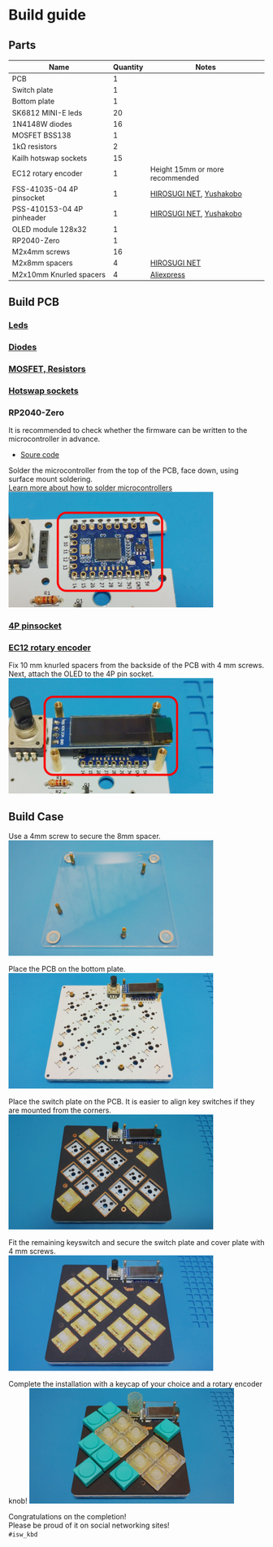 # Build guide

## Parts
Name                     |Quantity |Notes
-------------------------|---------|-----
PCB                      |1        | |
Switch plate             |1        | |
Bottom plate             |1        | |
SK6812 MINI-E leds       |20        | |
1N4148W diodes           |16       | |
MOSFET BSS138            |1        | |
1kΩ resistors            |2        | |
Kailh hotswap sockets    |15       | |
EC12 rotary encoder  |1    |Height 15mm or more recommended|
FSS-41035-04 4P pinsocket |1    |[HIROSUGI NET](https://www.hirosugi-net.co.jp/shop/goods/goods.aspx?goods=24081), [Yushakobo](https://shop.yushakobo.jp/products/a1600ps-01-1)|
PSS-410153-04 4P pinheader |1    |[HIROSUGI NET](https://www.hirosugi-net.co.jp/shop/g/g21243/), [Yushakobo](https://shop.yushakobo.jp/products/a1600ph-01-1)|
OLED module 128x32  |1    | |
RP2040-Zero              |1        | |
M2x4mm screws            |16        | |
M2x8mm spacers           |4        |[HIROSUGI NET](https://www.hirosugi-net.co.jp/shop/c/c10141012/)|
M2x10mm Knurled spacers   |4        |[Aliexpress](https://www.aliexpress.com/item/1005002979083511.html)|


## Build PCB

### [Leds](https://github.com/is-watering/isw-kbd-building-tips/blob/main/doc/soldering-sk6812mini-e.md)

### [Diodes](https://github.com/is-watering/isw-kbd-building-tips/blob/main/doc/soldering-1n4148w.md)

### [MOSFET, Resistors](https://github.com/is-watering/isw-kbd-building-tips/blob/main/doc/soldering-bss138.md)

### [Hotswap sockets](https://github.com/is-watering/isw-kbd-building-tips/blob/main/doc/soldering-cpg151101s11.md)

### RP2040-Zero
It is recommended to check whether the firmware can be written to the microcontroller in advance.
* [Soure code](https://github.com/is-watering/isw_diamond_vein/tree/main/firmware)

Solder the microcontroller from the top of the PCB, face down, using surface mount soldering.  
[Learn more about how to solder microcontrollers](https://github.com/is-watering/isw-kbd-building-tips/blob/main/doc/surfacemount-rp2040-zero.md)
<img src="../img/buildguide/build-pcb-01.jpg" width="80%">

### [4P pinsocket](https://github.com/is-watering/isw-kbd-building-tips/blob/main/doc/soldering-4p-pinsocket.md)

### [EC12 rotary encoder](https://github.com/is-watering/isw-kbd-building-tips/blob/main/doc/soldering-ec12.md)

Fix 10 mm knurled spacers from the backside of the PCB with 4 mm screws.  
Next, attach the OLED to the 4P pin socket.  
<img src="../img/buildguide/build-pcb-02.jpg" width="80%">


## Build Case
Use a 4mm screw to secure the 8mm spacer.  
<img src="../img/buildguide/build-case-01.jpg" width="80%">

Place the PCB on the bottom plate.  
<img src="../img/buildguide/build-case-02.jpg" width="80%">

Place the switch plate on the PCB. It is easier to align key switches if they are mounted from the corners.  
<img src="../img/buildguide/build-case-03.jpg" width="80%">

Fit the remaining keyswitch and secure the switch plate and cover plate with 4 mm screws.  
<img src="../img/buildguide/build-case-04.jpg" width="80%">

Complete the installation with a keycap of your choice and a rotary encoder knob!
<img src="../img/buildguide/build-case-05.jpg" width="80%">

Congratulations on the completion!  
Please be proud of it on social networking sites!  
`#isw_kbd`